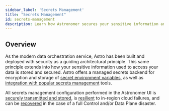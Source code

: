 ```yaml
---
sidebar_label: 'Secrets Management'
title: "Secrets Management"
id: secrets-management
description: Learn how Astronomer secures your sensitive information and supports secrets management integration
---
```


## Overview

As the modern data orchestration service, Astro has been built and deployed with security as a guiding architectural principle. This same principle extends into how your sensitive information used to access your data is stored and secured. Astro offers a managed secrets backend for encryption and storage of [secret environment variables](environment-variables.md#set-environment-variables-via-the-astronomer-ui), as well as [integration with popular secrets management](secrets-backend.md) tools.

All secrets management configuration performed in the Astronomer UI is [securely transmitted and stored](data-protection.md), is [resilient](resilience.md) to in-region cloud failures, and can be [recovered](disaster-recovery.md) in the case of a full Control and/or Data Plane disaster.
